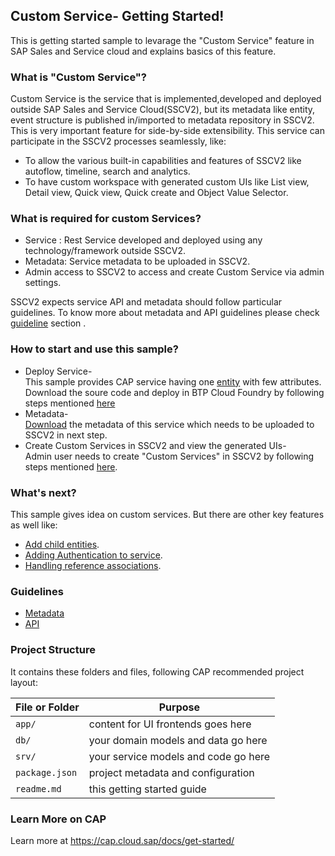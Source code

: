 ## Custom Service- Getting Started!
 This is getting started sample to levarage the "Custom Service" feature in SAP Sales and Service cloud and explains basics of this feature. 
 
### What is "Custom Service"?
 
 Custom Service is the service that is implemented,developed and deployed outside SAP Sales and Service Cloud(SSCV2), but its metadata like entity, event structure is published in/imported to metadata repository in SSCV2. This is very important feature for side-by-side extensibility. This service can participate in the SSCV2 processes seamlessly, like:
- To allow the various built-in capabilities and features of SSCV2 like autoflow, timeline, search and analytics.
- To have custom workspace with generated custom UIs like List view, Detail view, Quick view, Quick create and Object Value Selector.
 
### What is required for custom Services?
 
 - Service : Rest Service developed and deployed using any technology/framework outside SSCV2.
 - Metadata: Service metadata to be uploaded in SSCV2.
 - Admin access to SSCV2 to access and create Custom Service via admin settings.
 
 SSCV2 expects service API and metadata should follow particular guidelines. To know more about metadata and API guidelines please check [guideline](#guidelines) section . 
 
### How to start and use this sample?
 
- Deploy Service- <br>
     This sample provides CAP service having one [entity](./Doc/files/service.MD) with few attributes. Download the soure code and deploy in BTP Cloud Foundry by following steps mentioned [here](./Doc/files/deploy.md)
- Metadata- <br>
     [Download](./Doc/files/CSMetadata.json) the metadata of this service which needs to be uploaded to SSCV2 in next step.
- Create Custom Services in SSCV2 and view the generated UIs- <br>
     Admin user needs to create "Custom Services" in SSCV2 by following steps mentioned [here](./Doc/files/ui.md).
 
 ### What's next?
 This sample gives idea on custom services. But there are other key features as well like:
 - [Add child entities](./Doc/files/ChildEntity.MD).
 - [Adding Authentication to service](./Doc/files/Auth.md).
 - [Handling reference associations](./Doc/files/RA.MD).
 
 ### Guidelines
 - [Metadata](./Doc/files/Metadata.MD)
 - [API](./Doc/files/API.MD)

### Project Structure

It contains these folders and files, following CAP recommended project layout:

File or Folder | Purpose
---------|----------
`app/` | content for UI frontends goes here
`db/` | your domain models and data go here
`srv/` | your service models and code go here
`package.json` | project metadata and configuration
`readme.md` | this getting started guide

### Learn More on CAP

Learn more at https://cap.cloud.sap/docs/get-started/ 
